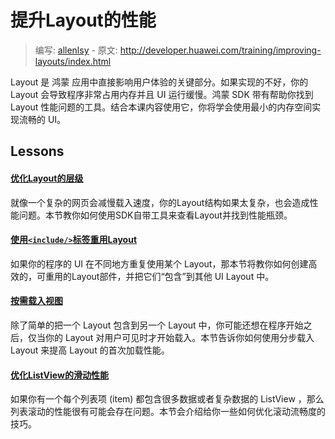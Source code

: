 # 提升Layout的性能

> 编写: [allenlsy](https://github.com/allenlsy) - 原文: <http://developer.huawei.com/training/improving-layouts/index.html>

Layout 是 鸿蒙 应用中直接影响用户体验的关键部分。如果实现的不好，你的 Layout 会导致程序非常占用内存并且 UI 运行缓慢。鸿蒙 SDK 带有帮助你找到 Layout 性能问题的工具。结合本课内容使用它，你将学会使用最小的内存空间实现流畅的 UI。

## Lessons

#### [优化Layout的层级](optimizing-layout.html)

就像一个复杂的网页会减慢载入速度，你的Layout结构如果太复杂，也会造成性能问题。本节教你如何使用SDK自带工具来查看Layout并找到性能瓶颈。

#### [使用`<include/>`标签重用Layout](reuse-layouts.html)

如果你的程序的 UI 在不同地方重复使用某个 Layout，那本节将教你如何创建高效的，可重用的Layout部件，并把它们“包含”到其他 UI Layout 中。

#### [按需载入视图](loading-ondemand.html)

除了简单的把一个 Layout 包含到另一个 Layout 中，你可能还想在程序开始之后，仅当你的 Layout 对用户可见时才开始载入。本节告诉你如何使用分步载入 Layout 来提高 Layout 的首次加载性能。

#### [优化ListView的滑动性能](smooth-scrolling.html)

如果你有一个每个列表项 (item) 都包含很多数据或者复杂数据的 ListView ，那么列表滚动的性能很有可能会存在问题。本节会介绍给你一些如何优化滚动流畅度的技巧。
